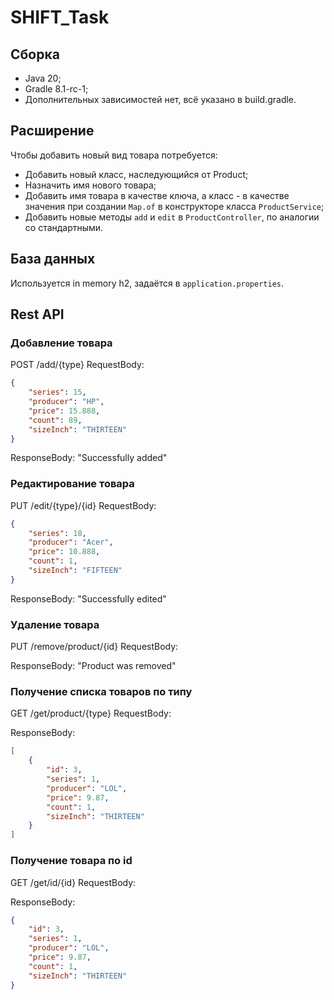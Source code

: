 # SHIFT_Task
## Сборка
- Java 20;
- Gradle 8.1-rc-1;
- Дополнительных зависимостей нет, всё указано в build.gradle.
## Расширение
Чтобы добавить новый вид товара потребуется:
- Добавить новый класс, наследующийся от Product;
- Назначить имя нового товара;
- Добавить имя товара в качестве ключа, а класс - в качестве значения при создании `Map.of` в конструкторе класса `ProductService`;
- Добавить новые методы `add` и `edit` в `ProductController`, по аналогии со стандартными.
## База данных
Используется in memory h2, задаётся в `application.properties`.
## Rest API

### Добавление товара
POST /add/{type}
RequestBody:
```json
{
    "series": 15,
    "producer": "HP",
    "price": 15.888,
    "count": 89,
    "sizeInch": "THIRTEEN"
}
```
ResponseBody:
"Successfully added"

### Редактирование товара
PUT /edit/{type}/{id}
RequestBody:
```json
{
    "series": 18,
    "producer": "Acer",
    "price": 10.888,
    "count": 1,
    "sizeInch": "FIFTEEN"
}
```
ResponseBody:
"Successfully edited"

### Удаление товара
PUT /remove/product/{id}
RequestBody:

ResponseBody:
"Product was removed"

### Получение списка товаров по типу
GET /get/product/{type}
RequestBody:

ResponseBody:
```json
[
    {
        "id": 3,
        "series": 1,
        "producer": "LOL",
        "price": 9.87,
        "count": 1,
        "sizeInch": "THIRTEEN"
    }
]
```

### Получение товара по id
GET /get/id/{id}
RequestBody:

ResponseBody:
```json
{
    "id": 3,
    "series": 1,
    "producer": "LOL",
    "price": 9.87,
    "count": 1,
    "sizeInch": "THIRTEEN"
}
```
